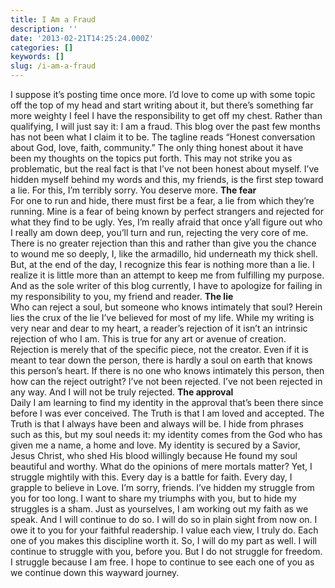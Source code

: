 ```yaml
---
title: I Am a Fraud
description: ''
date: '2013-02-21T14:25:24.000Z'
categories: []
keywords: []
slug: /i-am-a-fraud
---
```

I suppose it’s posting time once more. I’d love to come up with some topic off the top of my head and start writing about it, but there’s something far more weighty I feel I have the responsibility to get off my chest. Rather than qualifying, I will just say it: I am a fraud. This blog over the past few months has not been what I claim it to be. The tagline reads “Honest conversation about God, love, faith, community.” The only thing honest about it have been my thoughts on the topics put forth. This may not strike you as problematic, but the real fact is that I’ve not been honest about myself. I’ve hidden myself behind my words and this, my friends, is the first step toward a lie. For this, I’m terribly sorry. You deserve more.
**The fear**  
For one to run and hide, there must first be a fear, a lie from which they’re running. Mine is a fear of being known by perfect strangers and rejected for what they find to be ugly. Yes, I’m really afraid that once y’all figure out who I really am down deep, you’ll turn and run, rejecting the very core of me. There is no greater rejection than this and rather than give you the chance to wound me so deeply, I, like the armadillo, hid underneath my thick shell. But, at the end of the day, I recognize this fear is nothing more than a lie. I realize it is little more than an attempt to keep me from fulfilling my purpose. And as the sole writer of this blog currently, I have to apologize for failing in my responsibility to you, my friend and reader.
**The lie**  
Who can reject a soul, but someone who knows intimately that soul? Herein lies the crux of the lie I’ve believed for most of my life. While my writing is very near and dear to my heart, a reader’s rejection of it isn’t an intrinsic rejection of who I am. This is true for any art or avenue of creation. Rejection is merely that of the specific piece, not the creator. Even if it is meant to tear down the person, there is hardly a soul on earth that knows this person’s heart. If there is no one who knows intimately this person, then how can the reject outright? I’ve not been rejected. I’ve not been rejected in any way. And I will not be truly rejected.
**The approval**  
Daily I am learning to find my identity in the approval that’s been there since before I was ever conceived. The Truth is that I am loved and accepted. The Truth is that I always have been and always will be. I hide from phrases such as this, but my soul needs it: my identity comes from the God who has given me a name, a home and love. My identity is secured by a Savior, Jesus Christ, who shed His blood willingly because He found my soul beautiful and worthy. What do the opinions of mere mortals matter? Yet, I struggle mightily with this. Every day is a battle for faith. Every day, I grapple to believe in Love.
I’m sorry, friends. I’ve hidden my struggle from you for too long. I want to share my triumphs with you, but to hide my struggles is a sham. Just as yourselves, I am working out my faith as we speak. And I will continue to do so. I will do so in plain sight from now on. I owe it to you for your faithful readership. I value each view, I truly do. Each one of you makes this discipline worth it. So, I will do my part as well. I will continue to struggle with you, before you. But I do not struggle for freedom. I struggle because I am free. I hope to continue to see each one of you as we continue down this wayward journey.
